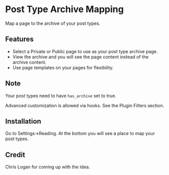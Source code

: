 Post Type Archive Mapping
===================

Map a page to the archive of your post types.

Features
----------------------

<ul>
<li>Select a Private or Public page to use as your post type archive page.</li>
<li>View the archive and you will see the page content instead of the archive content.</li>
<li>Use page templates on your pages for flexibility.</li>
</ul>

## Note

Your post types need to have `has_archive` set to true.

Advanced customization is allowed via hooks.  See the Plugin Filters section.

Installation
---------------------
Go to Settings->Reading. At the bottom you will see a place to map your post types.


Credit
-------------
Chris Logan for coming up with the idea.